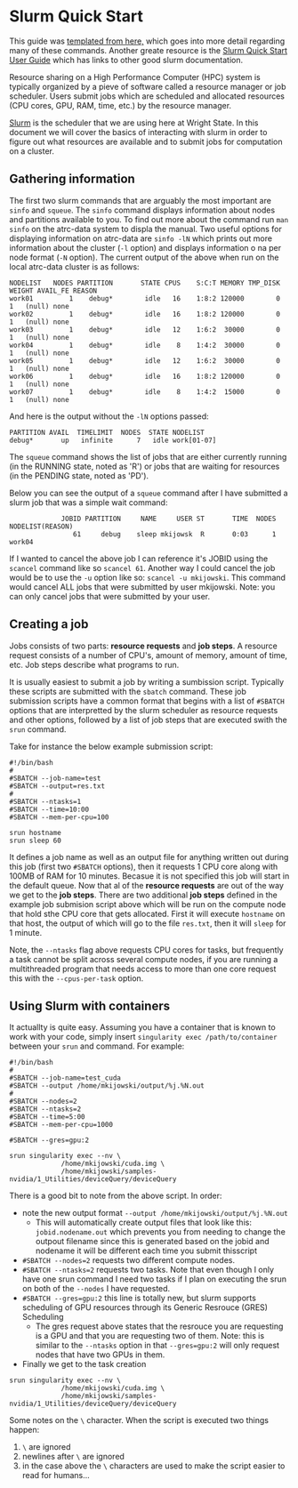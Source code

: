 # Slurm Quick Start
This guide was [templated from here,](https://support.ceci-hpc.be/doc/_contents/QuickStart/SubmittingJobs/SlurmTutorial.html) which goes into more detail regarding many of these commands.
Another greate resource is the [Slurm Quick Start User Guide](https://slurm.schedmd.com/quickstart.html) which has links to other good slurm documentation.

Resource sharing on a High Performance Computer (HPC) system is typically organized by a pieve of software called a resource manager or job scheduler.  Users submit jobs which are scheduled and allocated resources (CPU cores, GPU, RAM, time, etc.) by the resource manager.

[Slurm](https://slurm.schedmd.com/) is the scheduler that we are using here at Wright State.  In this document we will cover the basics of interacting with slurm in order to figure out what resources are available and to submit jobs for computation on a cluster.

## Gathering information
The first two slurm commands that are arguably the most important are `sinfo` and `squeue`.
The `sinfo` command displays information about nodes and partitions available to you.  To find out more about the command run `man sinfo` on the atrc-data system to displa the manual.
Two useful options for displaying information on atrc-data are `sinfo -lN` which prints out more information about the cluster (`-l` option) and displays information o na per node format (`-N` option).  The current output of the above when run on the local atrc-data cluster is as follows:

```
NODELIST   NODES PARTITION       STATE CPUS    S:C:T MEMORY TMP_DISK WEIGHT AVAIL_FE REASON              
work01         1    debug*        idle   16    1:8:2 120000        0      1   (null) none                
work02         1    debug*        idle   16    1:8:2 120000        0      1   (null) none                
work03         1    debug*        idle   12    1:6:2  30000        0      1   (null) none                
work04         1    debug*        idle    8    1:4:2  30000        0      1   (null) none                
work05         1    debug*        idle   12    1:6:2  30000        0      1   (null) none                
work06         1    debug*        idle   16    1:8:2 120000        0      1   (null) none                
work07         1    debug*        idle    8    1:4:2  15000        0      1   (null) none 
```

And here is the output without the `-lN` options passed:

```
PARTITION AVAIL  TIMELIMIT  NODES  STATE NODELIST
debug*       up   infinite      7   idle work[01-07]
```

The `squeue` command shows the list of jobs that are either currently running (in the RUNNING state, noted as 'R') or jobs that are waiting for resources (in the PENDING state, noted as 'PD').

Below you can see the output of a `squeue` command after I have submitted a slurm job that was a simple wait command:
```
             JOBID PARTITION     NAME     USER ST       TIME  NODES NODELIST(REASON)
                61     debug    sleep mkijowsk  R       0:03      1 work04
```

If I wanted to cancel the above job I can reference it's JOBID using the `scancel` command like so `scancel 61`.  Another way I could cancel the job would be to use the `-u` option like so: `scancel -u mkijowski`.  This command would cancel ALL jobs that were submitted by user mkijowski.  Note: you can only cancel jobs that were submitted by your user.

## Creating a job
Jobs consists of two parts: **resource requests** and **job steps**.  A resource request consists of a number of CPU's, amount of memory, amount of time, etc.  Job steps describe what programs to run.

It is usually easiest to submit a job by writing a sumbission script.  Typically these scripts are submitted with the `sbatch` command.  These job submission scripts have a common format that begins with a list of `#SBATCH` options that are interpretted by the slurm scheduler as resource requests and other options, followed by a list of job steps that are executed swith the `srun` command.

Take for instance the below example submission script:
```
#!/bin/bash
#
#SBATCH --job-name=test
#SBATCH --output=res.txt
#
#SBATCH --ntasks=1
#SBATCH --time=10:00
#SBATCH --mem-per-cpu=100

srun hostname
srun sleep 60
```

It defines a job name as well as an output file for anything written out during this job (first two `#SBATCH` options), then it requests 1 CPU core along with 100MB of RAM for 10 minutes.  Becasue it is not specified this job will start in the default queue.
Now that al of the **resource requests** are out of the way we get to the **job steps**.  There are two additional **job steps** defined in the example job submision script above which will be run on the compute node that hold sthe CPU core that gets allocated.  First it will execute `hostname` on that host, the output of which will go to the file `res.txt`, then it will `sleep` for 1 minute.

Note, the `--ntasks` flag above requests CPU cores for tasks, but frequently a task cannot be split across several compute nodes, if you are running a multithreaded program that needs access to more than one core request this with the `--cpus-per-task` option.

## Using Slurm with containers
It actuallty is quite easy.  Assuming you have a container that is known to work with your code, simply insert `singularity exec /path/to/container` between your `srun` and command.  For example:
```
#!/bin/bash
#
#SBATCH --job-name=test_cuda
#SBATCH --output /home/mkijowski/output/%j.%N.out
#
#SBATCH --nodes=2
#SBATCH --ntasks=2
#SBATCH --time=5:00
#SBATCH --mem-per-cpu=1000

#SBATCH --gres=gpu:2

srun singularity exec --nv \
             /home/mkijowski/cuda.img \
             /home/mkijowski/samples-nvidia/1_Utilities/deviceQuery/deviceQuery
```
There is a good bit to note from the above script.  In order:
- note the new output format `--output /home/mkijowski/output/%j.%N.out`
  - This will automatically create output files that look like this: `jobid.nodename.out` which prevents you from needing to change the outpout filename since this is generated based on the jobid and nodename it will be different each time you submit thisscript
- `#SBATCH --nodes=2` requests two different compute nodes.
- `#SBATCH --ntasks=2` requests two tasks.  Note that even though I only have one srun command I need two tasks if I plan on executing the srun on both of the `--nodes` I have requested.
- `#SBATCH --gres=gpu:2` this line is totally new, but slurm supports scheduling of GPU resources through its Generic Resrouce (GRES) Scheduling
  - The gres request above states that the resrouce you are requesting is a GPU and that you are requesting two of them.  Note: this is similar to the `--ntasks` option in that `--gres=gpu:2` will only request nodes that have two GPUs in them.
- Finally we get to the task creation 
```
srun singularity exec --nv \
             /home/mkijowski/cuda.img \
             /home/mkijowski/samples-nvidia/1_Utilities/deviceQuery/deviceQuery
```
Some notes on the `\` character.  When the script is executed two things happen:
  1. `\` are ignored
  2. newlines after `\` are ignored
  3. in the case above the `\` characters are used to make the script easier to read for humans...

